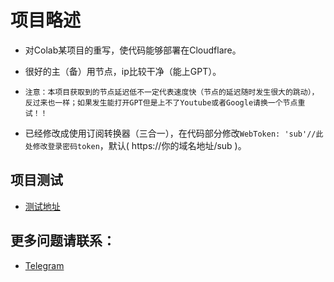 #  项目略述
* 对Colab某项目的重写，使代码能够部署在Cloudflare。
* 很好的主（备）用节点，ip比较干净（能上GPT）。
* `注意：本项目获取到的节点延迟低不一定代表速度快（节点的延迟随时发生很大的跳动），反过来也一样；如果发生能打开GPT但是上不了Youtube或者Google请换一个节点重试！！`

* 已经修改成使用订阅转换器（三合一），在代码部分修改`WebToken: 'sub'//此处修改登录密码token`，默认( https://你的域名地址/sub )。

##  项目测试
* [测试地址](https://colad.xyhk.us.kg)

##  更多问题请联系：
* [Telegram](https://t.me/Alexandre_Kojeve)

